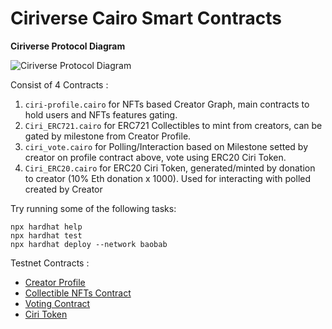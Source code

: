 # Ciriverse Cairo Smart Contracts

**Ciriverse Protocol Diagram**

![ Ciriverse Protocol Diagram](https://i.ibb.co/TWycQZz/ciri-diagram-protocol.png)

Consist of 4 Contracts :

1. `ciri-profile.cairo` for NFTs based Creator Graph, main contracts to hold users and NFTs features gating.
2. `Ciri_ERC721.cairo` for ERC721 Collectibles to mint from creators, can be gated by milestone from Creator Profile.
3. `ciri_vote.cairo` for Polling/Interaction based on Milestone setted by creator on profile contract above, vote using ERC20 Ciri Token.
4. `Ciri_ERC20.cairo` for ERC20 Ciri Token, generated/minted by donation to creator (10% Eth donation x 1000). Used for interacting with polled created by Creator

Try running some of the following tasks:

```shell
npx hardhat help
npx hardhat test
npx hardhat deploy --network baobab
```
Testnet Contracts :

- [Creator Profile](https://testnet.starkscan.co/contract/0x03ea63dc43f089f652bec64f2a13427bf95b84fd214b85c2e2cda1ff91259117)
- [Collectible NFTs Contract](https://testnet.starkscan.co/contract/0x03ea63dc43f089f652bec64f2a13427bf95b84fd214b85c2e2cda1ff91259117)
- [Voting Contract](https://testnet.starkscan.co/contract/0x03ea63dc43f089f652bec64f2a13427bf95b84fd214b85c2e2cda1ff91259117)
- [Ciri Token](https://testnet.starkscan.co/contract/0x03ea63dc43f089f652bec64f2a13427bf95b84fd214b85c2e2cda1ff91259117)

